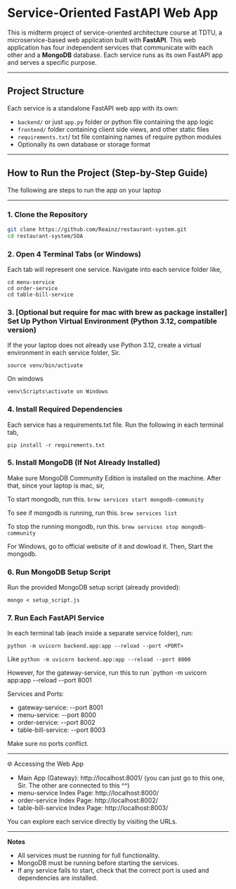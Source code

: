 # Service-Oriented FastAPI Web App

This is midterm project of service-oriented architecture course at TDTU, a microservice-based web application built with **FastAPI**. This web application has four independent services that communicate with each other and a **MongoDB** database. Each service runs as its own FastAPI app and serves a specific purpose.

---

## Project Structure

Each service is a standalone FastAPI web app with its own:

- `backend/` or just `app.py` folder or python file containing the app logic
- `frontend/` folder containing client side views, and other static files
- `requirements.txt`/ txt file containing names of require python modules
- Optionally its own database or storage format

---

## How to Run the Project (Step-by-Step Guide)

The following are steps to run the app on your laptop

---

### 1. Clone the Repository

```bash
git clone https://github.com/Reainz/restaurant-system.git
cd restaurant-system/SOA
```

### 2. Open 4 Terminal Tabs (or Windows)

Each tab will represent one service. Navigate into each service folder like, 

```cd gateway-service
cd menu-service
cd order-service
cd table-bill-service
```


### 3. [Optional but require for mac with brew as package installer] Set Up Python Virtual Environment (Python 3.12, compatible version)

If the your laptop does not already use Python 3.12, create a virtual environment in each service folder, Sir.

```python3.12 -m venv venv
source venv/bin/activate
```
On windows

`venv\Scripts\activate on Windows`


### 4. Install Required Dependencies

Each service has a requirements.txt file. Run the following in each terminal tab,

`pip install -r requirements.txt`

### 5. Install MongoDB (If Not Already Installed)

Make sure MongoDB Community Edition is installed on the machine. After that, since your laptop is mac, sir,

To start mongodb, run this.
`brew services start mongodb-community`

To see if mongodb is running, run this.
`brew services list`

To stop the running mongodb, run this.
`brew services stop mongodb-community`

For Windows, go to official website of it and dowload it. Then, Start the mongodb.

### 6. Run MongoDB Setup Script

Run the provided MongoDB setup script (already provided):

`mongo < setup_script.js`


### 7. Run Each FastAPI Service

In each terminal tab (each inside a separate service folder), run:

`python -m uvicorn backend.app:app --reload --port <PORT>`

Like
`python -m uvicorn backend.app:app --reload --port 8000`

However, for the gateway-service, run this to run
`python -m uvicorn app:app --reload --port 8001


Services and Ports:
- gateway-service: --port 8001
- menu-service: --port 8000
- order-service: --port 8002
- table-bill-service: --port 8003

Make sure no ports conflict.

---

🌐 Accessing the Web App
- Main App (Gateway): http://localhost:8001/ (you can just go to this one, Sir. The other are connected to this ^^)
- menu-service Index Page: http://localhost:8000/
- order-service Index Page: http://localhost:8002/
- table-bill-service Index Page: http://localhost:8003/

You can explore each service directly by visiting the URLs.

---

**Notes**
- All services must be running for full functionality.
- MongoDB must be running before starting the services.
- If any service fails to start, check that the correct port is used and dependencies are installed.

